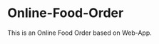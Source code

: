 # Online-Food-Order

This is an Online Food Order based on Web-App.









































































































































































































































































